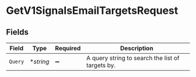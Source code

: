 # GetV1SignalsEmailTargetsRequest


## Fields

| Field                                            | Type                                             | Required                                         | Description                                      |
| ------------------------------------------------ | ------------------------------------------------ | ------------------------------------------------ | ------------------------------------------------ |
| `Query`                                          | **string*                                        | :heavy_minus_sign:                               | A query string to search the list of targets by. |